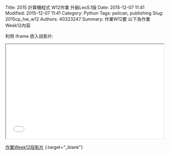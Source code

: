 Title: 2015 計算機程式 W12作業 升級Leo5.1版
Date: 2015-12-07 11:41
Modified: 2015-12-07 11:41
Category: Python
Tags: pelican, publishing
Slug: 2015cp_hw_w12
Authors: 40323247
Summary: 作業W12要
以下為作業Week12內容

利用 iframe 嵌入投影片:

<iframe src="simplest12.html" width="500" height="300"></iframe>

[作業Week12投影片](simplest12.html)
{:target="_blank"}
